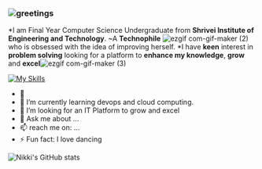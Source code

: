 ### ![greetings](https://user-images.githubusercontent.com/72200951/189470935-6728b429-07e2-4794-8ef7-369b5c64af87.gif)



*I am Final Year Computer Science Undergraduate from **Shrivei Institute of Engineering and Technology**.
~A **Technophile** ![ezgif com-gif-maker (2)](https://user-images.githubusercontent.com/72200951/189470703-b6cbb9cf-c04b-4370-9a5b-a9bf0212ad1a.gif)who is obsessed with the idea of improving herself.
*I have **keen** interest in **problem solving** looking for a platform to **enhance my knowledge**, **grow** and **excel**![ezgif com-gif-maker (3)](https://user-images.githubusercontent.com/72200951/189470813-915b6fba-00b0-4ea7-8a9e-cb52f811908a.gif)



[![My Skills](https://skillicons.dev/icons?i=c,python,java,html,css,mysql,git,github,androidstudio)](https://skillicons.dev)


- 🔭  
- 🌱 I’m currently learning devops and cloud computing.
- 🤔 I’m looking for an IT Platform to grow and excel
- 💬 Ask me about ...
- 📫 reach me on: ...
- ⚡ Fun fact: I love dancing


![Nikki's GitHub stats](https://github-readme-stats.vercel.app/api?username=23Nikki&show_icons=true&theme=radical)
